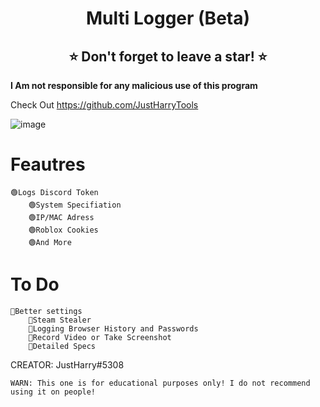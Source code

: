 <h1 align="center">Multi Logger (Beta)</h1>
<h2 align="center">⭐ Don't forget to leave a star! ⭐</h2>

**I Am not responsible for any malicious use of this program**
 
Check Out https://github.com/JustHarryTools 

![image](https://i.imgur.com/6BAJJ7e.png)

# Feautres
	🟢Logs Discord Token
        🟢System Specifiation
        🟢IP/MAC Adress
        🟢Roblox Cookies
        🟢And More
         
# To Do
	💎Better settings
        💎Steam Stealer
        💎Logging Browser History and Passwords
        💎Record Video or Take Screenshot
        💎Detailed Specs

CREATOR: JustHarry#5308

`WARN: This one is for educational purposes only! I do not recommend using it on people!`
